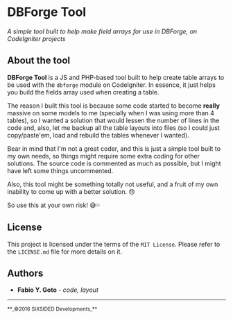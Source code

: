 DBForge Tool
============
_A simple tool built to help make field arrays for use in DBForge, on CodeIgniter projects_


## About the tool

**DBForge Tool** is a JS and PHP-based tool built to help create table arrays to be used with the `dbforge` module on CodeIgniter. In essence, it just helps you build the fields array used when creating a table.

The reason I built this tool is because some code started to become **really** massive on some models to me (specially when I was using more than 4 tables), so I wanted a solution that would lessen the number of lines in the code and, also, let me backup all the table layouts into files (so I could just copy/paste'em, load and rebuild the tables whenever I wanted).

Bear in mind that I'm not a great coder, and this is just a simple tool built to my own needs, so things might require some extra coding for other solutions. The source code is commented as much as possible, but I might have left some things uncommented.

Also, this tool might be something totally not useful, and a fruit of my own inability to come up with a better solution. :sweat:

So use this at your own risk! :sweat_smile::sweat_drops:



## License

This project is licensed under the terms of the `MIT License`. Please refer to the `LICENSE.md` file for more details on it.



## Authors

 * **Fabio Y. Goto** - _code, layout_

-----

<small>
**_&copy;2016 SIXSIDED Developments_**
</small>